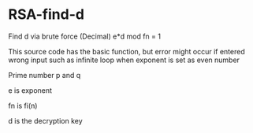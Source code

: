 # RSA-find-d
Find d via brute force (Decimal) e*d mod fn = 1

This source code has the basic function, but error might occur if entered wrong input such as infinite loop when exponent is set as even number

Prime number p and q

e is exponent

fn is fi(n)

d is the decryption key
